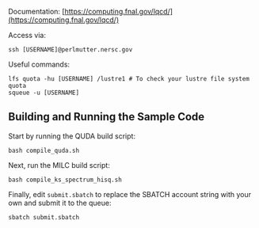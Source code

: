 Documentation: [https://computing.fnal.gov/lqcd/](https://computing.fnal.gov/lqcd/)

Access via:

    ssh [USERNAME]@perlmutter.nersc.gov

Useful commands:

    lfs quota -hu [USERNAME] /lustre1 # To check your lustre file system quota
    squeue -u [USERNAME]

## Building and Running the Sample Code

Start by running the QUDA build script:

```
bash compile_quda.sh
```

Next, run the MILC build script:

```
bash compile_ks_spectrum_hisq.sh
```

Finally, edit `submit.sbatch` to replace the SBATCH account string with your own and submit it to the queue:

```
sbatch submit.sbatch
```
